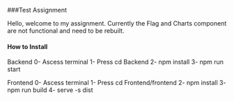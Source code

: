 ###Test Assignment

Hello, welcome to my assignment. Currently the Flag and Charts component are not functional and need to be rebuilt.
<br>
<p>
</p>

#### How to Install
Backend
0- Ascess terminal
1- Press cd Backend
2- npm install
3- npm run start

Frontend
0- Ascess terminal
1- Press cd Frontend/frontend
2- npm install 
3- npm run build
4- serve -s dist
